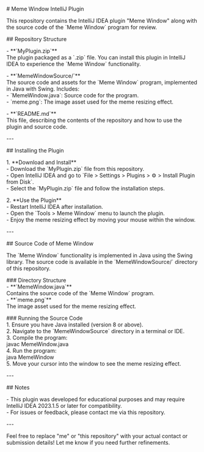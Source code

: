 \# Meme Window IntelliJ Plugin

This repository contains the IntelliJ IDEA plugin "Meme Window" along with the source code of the \`Meme Window\` program for review.

\#\# Repository Structure

\- \*\*\`MyPlugin.zip\`\*\*    
  The plugin packaged as a \`.zip\` file. You can install this plugin in IntelliJ IDEA to experience the \`Meme Window\` functionality.

\- \*\*\`MemeWindowSource/\`\*\*    
  The source code and assets for the \`Meme Window\` program, implemented in Java with Swing. Includes:  
  \- \`MemeWindow.java\`: Source code for the program.  
  \- \`meme.png\`: The image asset used for the meme resizing effect.

\- \*\*\`README.md\`\*\*    
  This file, describing the contents of the repository and how to use the plugin and source code.

\---

\#\# Installing the Plugin

1\. \*\*Download and Install\*\*    
   \- Download the \`MyPlugin.zip\` file from this repository.  
   \- Open IntelliJ IDEA and go to \`File \> Settings \> Plugins \> ⚙️ \> Install Plugin from Disk\`.  
   \- Select the \`MyPlugin.zip\` file and follow the installation steps.

2\. \*\*Use the Plugin\*\*    
   \- Restart IntelliJ IDEA after installation.  
   \- Open the \`Tools \> Meme Window\` menu to launch the plugin.  
   \- Enjoy the meme resizing effect by moving your mouse within the window.

\---

\#\# Source Code of Meme Window

The \`Meme Window\` functionality is implemented in Java using the Swing library. The source code is available in the \`MemeWindowSource/\` directory of this repository.

\#\#\# Directory Structure  
\- \*\*\`MemeWindow.java\`\*\*    
  Contains the source code of the \`Meme Window\` program.  
\- \*\*\`meme.png\`\*\*    
  The image asset used for the meme resizing effect.

\#\#\# Running the Source Code  
1\. Ensure you have Java installed (version 8 or above).  
2\. Navigate to the \`MemeWindowSource\` directory in a terminal or IDE.  
3\. Compile the program:  
      javac MemeWindow.java  
4\. Run the program:    
      java MemeWindow  
5\. Move your cursor into the window to see the meme resizing effect.

\---

\#\# Notes

\- This plugin was developed for educational purposes and may require IntelliJ IDEA 2023.1.5 or later for compatibility.  
\- For issues or feedback, please contact me via this repository.

\---

Feel free to replace "me" or "this repository" with your actual contact or submission details\! Let me know if you need further refinements.  
